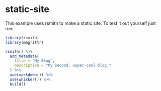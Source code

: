 
# static-site

This example uses rsmith to make a static site. To test it out yourself just run:

```R
library(rsmith)
library(magrittr)

rsmith() %>%
  add_metadata(
    title = "My Blog",
    description = "My second, super-cool blog."
  ) %>%
  use(markdown()) %>%
  use(whisker()) %>%
  build()
```
